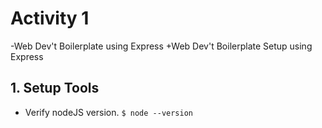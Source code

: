  # Activity 1
-Web Dev't Boilerplate using Express
+Web Dev't Boilerplate Setup using Express
 
 ## 1. Setup Tools
 * Verify nodeJS version. ```$ node --version```